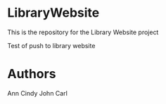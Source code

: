 # LibraryWebsite
This is the repository for the Library Website project

Test of push to library website

# Authors
Ann
Cindy
John
Carl

